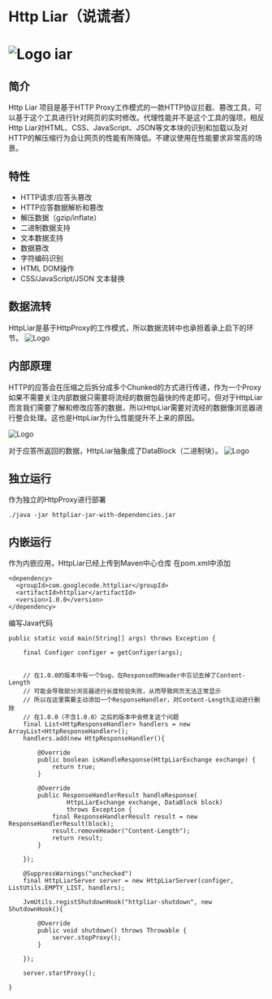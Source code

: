 Http Liar（说谎者）
========

![Logo](http://pic.yupoo.com/oldmanpushcart/CDuCa1LI/small.jpg) iar
========



## 简介
Http Liar 项目是基于HTTP Proxy工作模式的一款HTTP协议拦截、篡改工具，可以基于这个工具进行针对网页的实时修改。代理性能并不是这个工具的强项，相反Http Liar对HTML、CSS、JavaScript、JSON等文本块的识别和加载以及对HTTP的解压缩行为会让网页的性能有所降低。不建议使用在性能要求非常高的场景。



## 特性

- HTTP请求/应答头篡改
- HTTP应答数据解析和篡改
 - 解压数据（gzip/inflate）
 - 二进制数据支持
 - 文本数据支持
- 数据篡改
 - 字符编码识别
 - HTML DOM操作
 - CSS/JavaScript/JSON 文本替换


## 数据流转
HttpLiar是基于HttpProxy的工作模式，所以数据流转中也承担着承上启下的环节。
![Logo](http://pic.yupoo.com/oldmanpushcart/CDv86GpI/medish.jpg)

## 内部原理
HTTP的应答会在压缩之后拆分成多个Chunked的方式进行传递，作为一个Proxy如果不需要关注内部数据只需要将流经的数据包最快的传走即可。但对于HttpLiar而言我们需要了解和修改应答的数据，所以HttpLiar需要对流经的数据像浏览器进行整合处理。这也是HttpLiar为什么性能提升不上来的原因。

![Logo](http://pic.yupoo.com/oldmanpushcart/CDvCpwiP/medium.jpg)

对于应答所返回的数据，HttpLiar抽象成了DataBlock（二进制块）。
![Logo](http://pic.yupoo.com/oldmanpushcart/CDvFY9po/medish.jpg)

## 独立运行

作为独立的HttpProxy进行部署
```
./java -jar httpliar-jar-with-dependencies.jar
```

## 内嵌运行
作为内嵌应用，HttpLiar已经上传到Maven中心仓库
在pom.xml中添加
```
<dependency>
  <groupId>com.googlecode.httpliar</groupId>
  <artifactId>httpliar</artifactId>
  <version>1.0.0</version>
</dependency>
```
编写Java代码
```
public static void main(String[] args) throws Exception {
	
	final Configer configer = getConfiger(args);
	
	
	// 在1.0.0的版本中有一个bug，在Response的Header中忘记去掉了Content-Length
	// 可能会导致部分浏览器进行长度校验失败，从而导致网页无法正常显示
	// 所以在这里需要主动添加一个ResponseHandler，对Content-Length主动进行删除
	// 在1.0.0（不含1.0.0）之后的版本中会修复这个问题
	final List<HttpResponseHandler> handlers = new ArrayList<HttpResponseHandler>();
	handlers.add(new HttpResponseHandler(){

		@Override
		public boolean isHandleResponse(HttpLiarExchange exchange) {
			return true;
		}

		@Override
		public ResponseHandlerResult handleResponse(
				HttpLiarExchange exchange, DataBlock block)
				throws Exception {
			final ResponseHandlerResult result = new ResponseHandlerResult(block);
			result.removeHeader("Content-Length");
			return result;
		}
		
	});
	
	@SuppressWarnings("unchecked")
	final HttpLiarServer server = new HttpLiarServer(configer, ListUtils.EMPTY_LIST, handlers);
	
	JvmUtils.registShutdownHook("httpliar-shutdown", new ShutdownHook(){

		@Override
		public void shutdown() throws Throwable {
			server.stopProxy();
		}
		
	});
	
	server.startProxy();
	
}
```


